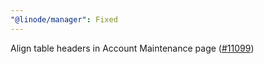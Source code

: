 ```yaml
---
"@linode/manager": Fixed
---
```


Align table headers in Account Maintenance page ([#11099](https://github.com/linode/manager/pull/11099))
